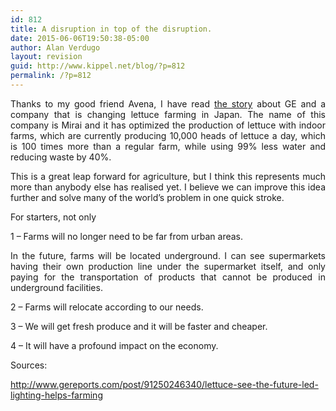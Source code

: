 ```yaml
---
id: 812
title: A disruption in top of the disruption.
date: 2015-06-06T19:50:38-05:00
author: Alan Verdugo
layout: revision
guid: http://www.kippel.net/blog/?p=812
permalink: /?p=812
---
```

<p style="text-align: justify;">
  Thanks to my good friend Avena, I have read <a href="http://www.gereports.com/post/91250246340/lettuce-see-the-future-led-lighting-helps-farming" target="_blank">the story</a> about GE and a company that is changing lettuce farming in Japan. The name of this company is Mirai and it has optimized the production of lettuce with indoor farms, which are currently producing 10,000 heads of lettuce a day, which is 100 times more than a regular farm, while using 99% less water and reducing waste by 40%.
</p>

<p style="text-align: justify;">
  This is a great leap forward for agriculture, but I think this represents much more than anybody else has realised yet. I believe we can improve this idea further and solve many of the world&#8217;s problem in one quick stroke.
</p>

<p style="text-align: justify;">
  For starters, not only
</p>

<p style="text-align: justify;">
  1 &#8211; Farms will no longer need to be far from urban areas.
</p>

<p style="text-align: justify;">
  In the future, farms will be located underground. I can see supermarkets having their own production line under the supermarket itself, and only paying for the transportation of products that cannot be produced in underground facilities.
</p>

<p style="text-align: justify;">
  2 &#8211; Farms will relocate according to our needs.
</p>

<p style="text-align: justify;">
  3 &#8211; We will get fresh produce and it will be faster and cheaper.
</p>

<p style="text-align: justify;">
  4 &#8211; It will have a profound impact on the economy.
</p>

<p style="text-align: justify;">
  Sources:
</p>

http://www.gereports.com/post/91250246340/lettuce-see-the-future-led-lighting-helps-farming